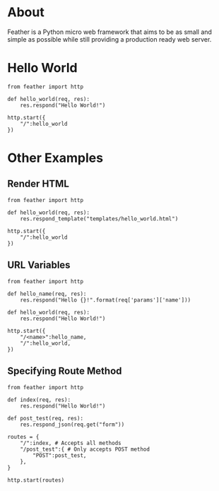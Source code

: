 About
=====

Feather is a Python micro web framework that aims to be as small and simple as possible while still providing a production ready web server.

Hello World
===========

```
from feather import http                                                                                                                                                                             

def hello_world(req, res):
    res.respond("Hello World!")

http.start({
    "/":hello_world
})
```

Other Examples
=======

Render HTML
-

```
from feather import http

def hello_world(req, res):
    res.respond_template("templates/hello_world.html")

http.start({
    "/":hello_world
})
```


URL Variables
-

```
from feather import http

def hello_name(req, res):
    res.respond("Hello {}!".format(req['params']['name']))

def hello_world(req, res):                                                                                                                                                                           
    res.respond("Hello World!")

http.start({
    "/<name>":hello_name,
    "/":hello_world,
})
```

Specifying Route Method
-

```
from feather import http

def index(req, res):
    res.respond("Hello World!")

def post_test(req, res):
    res.respond_json(req.get("form"))

routes = {
    "/":index, # Accepts all methods
    "/post_test":{ # Only accepts POST method
        "POST":post_test,
    },
}

http.start(routes)

```
